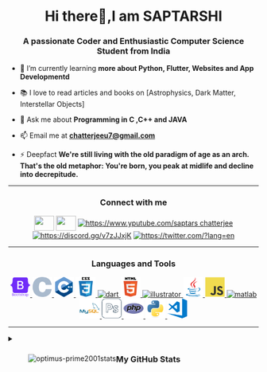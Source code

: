 <h1 align="center">Hi there👋,I am SAPTARSHI</h1>
<h3 align="center">A passionate Coder and Enthusiastic Computer Science Student from India</h3>



- 🌱 I’m currently learning **more about Python, Flutter, Websites and App Developmentd**

- 📚 I love to read articles and books on [Astrophysics, Dark Matter, Interstellar Objects]
- 💬 Ask me about **Programming in C ,C++ and JAVA**

- 📫 Email me at **chatterjeeu7@gmail.com**

- ⚡ Deepfact **We're still living with the old paradigm of age as an arch. That's the old metaphor: You're born, you peak at midlife and decline into decrepitude.**
<hr></hr>
<h3 align="center">Connect with me</h3>
<p align="center">
<a href="https://fb.com/https://www.facebook.com/profile.php?id=100008208673565" target="blank"><img align="center" src="https://www.flaticon.com/svg/vstatic/svg/145/145802.svg?token=exp=1616475752~hmac=3ff783ec6886f82b8d3236b60b4c35ea" data-png="https://img-premium.flaticon.com/png/512/145/145802.png?token=exp=1616475752~hmac=1d0e37484f643049cf72aa283fdc0b9f" data-id="145802" height="30" width="40" /></a>
<a href="https://instagram.com/https://www,instagram.com/prime_071?r=nametag" target="blank"><img align="center" src="https://www.flaticon.com/svg/vstatic/svg/1384/1384063.svg?token=exp=1616476238~hmac=bccd5d33d4c6b2cb0cd0fcfc3a095bf4"  height="30" width="40" /></a>
<a href="https://www.youtube.com/c/https://www.yputube.com/saptars chatterjee" target="blank"><img align="center" src="https://www.flaticon.com/svg/vstatic/svg/1384/1384060.svg?token=exp=1616477231~hmac=39bb280f17a8a2fe1705cb45ae6351fb" alt="https://www.yputube.com/saptars chatterjee" height="30" width="40" /></a>
<a href="https://discord.gg/https://discord.gg/v7zJJxjK" target="blank"><img align="center" src="https://www.flaticon.com/svg/vstatic/svg/2111/2111370.svg?token=exp=1616477452~hmac=84e68c90032c1529693d8d0c29cc72d7" alt="https://discord.gg/v7zJJxjK" height="30" width="40" /></a>
<a href="https://twitter.com/?lang=en" target="blank"><img align="center" src="https://www.flaticon.com/svg/vstatic/svg/179/179342.svg?token=exp=1616505647~hmac=92dbd33dc6a3427e4cda3a731d08802e" alt="https://twitter.com/?lang=en" height="30" width="40" /></a>
</p>
<hr></hr>
<h3 align="center">Languages and Tools</h3>
<p align="center"> <a href="https://getbootstrap.com" target="_blank"> <img src="https://raw.githubusercontent.com/devicons/devicon/master/icons/bootstrap/bootstrap-plain-wordmark.svg" alt="bootstrap" width="40" height="40"/> </a> <a href="https://www.cprogramming.com/" target="_blank"> <img src="https://raw.githubusercontent.com/devicons/devicon/master/icons/c/c-original.svg" alt="c" width="40" height="40"/> </a> <a href="https://www.w3schools.com/cpp/" target="_blank"> <img src="https://raw.githubusercontent.com/devicons/devicon/master/icons/cplusplus/cplusplus-original.svg" alt="cplusplus" width="40" height="40"/> </a> <a href="https://www.w3schools.com/css/" target="_blank"> <img src="https://raw.githubusercontent.com/devicons/devicon/master/icons/css3/css3-original-wordmark.svg" alt="css3" width="40" height="40"/> </a> <a href="https://dart.dev" target="_blank"> <img src="https://www.vectorlogo.zone/logos/dartlang/dartlang-icon.svg" alt="dart" width="40" height="40"/> </a> <a href="https://www.w3.org/html/" target="_blank"> <img src="https://raw.githubusercontent.com/devicons/devicon/master/icons/html5/html5-original-wordmark.svg" alt="html5" width="40" height="40"/> </a> <a href="https://www.adobe.com/in/products/illustrator.html" target="_blank"> <img src="https://www.vectorlogo.zone/logos/adobe_illustrator/adobe_illustrator-icon.svg" alt="illustrator" width="40" height="40"/> </a> <a href="https://www.java.com" target="_blank"> <img src="https://raw.githubusercontent.com/devicons/devicon/master/icons/java/java-original.svg" alt="java" width="40" height="40"/> </a> <a href="https://developer.mozilla.org/en-US/docs/Web/JavaScript" target="_blank"> <img src="https://raw.githubusercontent.com/devicons/devicon/master/icons/javascript/javascript-original.svg" alt="javascript" width="40" height="40"/> </a> <a href="https://www.mathworks.com/" target="_blank"> <img src="https://upload.wikimedia.org/wikipedia/commons/2/21/Matlab_Logo.png" alt="matlab" width="40" height="40"/> </a> <a href="https://www.mysql.com/" target="_blank"> <img src="https://raw.githubusercontent.com/devicons/devicon/master/icons/mysql/mysql-original-wordmark.svg" alt="mysql" width="40" height="40"/> </a> <a href="https://www.photoshop.com/en" target="_blank"> <img src="https://raw.githubusercontent.com/devicons/devicon/master/icons/photoshop/photoshop-line.svg" alt="photoshop" width="40" height="40"/> </a> <a href="https://www.php.net" target="_blank"> <img src="https://raw.githubusercontent.com/devicons/devicon/master/icons/php/php-original.svg" alt="php" width="40" height="40"/> </a> <a href="https://www.python.org" target="_blank"> <img src="https://raw.githubusercontent.com/devicons/devicon/master/icons/python/python-original.svg" alt="python" width="40" height="40"/> </a><a href="https://code.visualstudio.com/download" target="_blank"> <img src="https://raw.githubusercontent.com/github/explore/80688e429a7d4ef2fca1e82350fe8e3517d3494d/topics/visual-studio-code/visual-studio-code.png" alt="VisualStudioCode" width="40" height="40"/> </a> </p>
<hr></hr>
<details>
<summary>
    <figure><img align="left" src="https://www.flaticon.com/svg/vstatic/svg/3800/3800720.svg?token=exp=1616509202~hmac=ee26393ad81d14c80b308cc24454a53b" alt="optimus-prime2001stats" wifth="40" height="30">
    <figcaption><h3>My GitHub Stats</h3></figcaption>
  <figure>
  </summary>  
 <p align=center> &nbsp;<img align="center" src="https://github-readme-stats.vercel.app/api?username=optimus-prime2001&show_icons=true&locale=en&layout=compact&theme=tokyonight" alt="optimus-prime2001" /><br><br>
<img align="center" src="https://github-readme-stats.vercel.app/api/top-langs?username=optimus-prime2001&show_icons=true&locale=en&layout=compact&theme=dracula" alt="optimus-prime2001" /><br><br>
<img align="center" src="https://github-readme-streak-stats.herokuapp.com/?user=optimus-prime2001&theme=tokyonight" alt="optimus-prime2001" /></p>
 </details>
